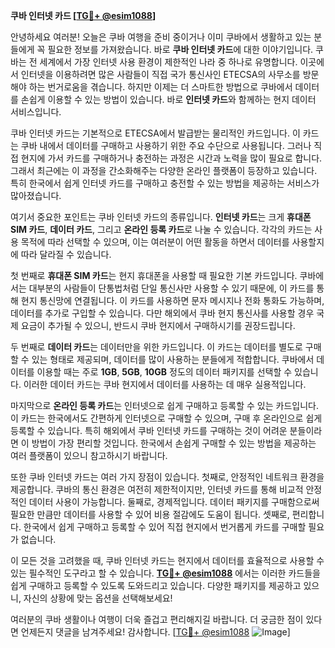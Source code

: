 **쿠바 인터넷 카드 [[TG💪+ @esim1088](https://t.me/s/esim1088)]**

안녕하세요 여러분! 오늘은 쿠바 여행을 준비 중이거나 이미 쿠바에서 생활하고 있는 분들에게 꼭 필요한 정보를 가져왔습니다. 바로 **쿠바 인터넷 카드**에 대한 이야기입니다. 쿠바는 전 세계에서 가장 인터넷 사용 환경이 제한적인 나라 중 하나로 유명합니다. 이곳에서 인터넷을 이용하려면 많은 사람들이 직접 국가 통신사인 ETECSA의 사무소를 방문해야 하는 번거로움을 겪습니다. 하지만 이제는 더 스마트한 방법으로 쿠바에서 데이터를 손쉽게 이용할 수 있는 방법이 있습니다. 바로 **인터넷 카드**와 함께하는 현지 데이터 서비스입니다.

쿠바 인터넷 카드는 기본적으로 ETECSA에서 발급받는 물리적인 카드입니다. 이 카드는 쿠바 내에서 데이터를 구매하고 사용하기 위한 주요 수단으로 사용됩니다. 그러나 직접 현지에 가서 카드를 구매하거나 충전하는 과정은 시간과 노력을 많이 필요로 합니다. 그래서 최근에는 이 과정을 간소화해주는 다양한 온라인 플랫폼이 등장하고 있습니다. 특히 한국에서 쉽게 인터넷 카드를 구매하고 충전할 수 있는 방법을 제공하는 서비스가 많아졌습니다.

여기서 중요한 포인트는 쿠바 인터넷 카드의 종류입니다. **인터넷 카드**는 크게 **휴대폰 SIM 카드**, **데이터 카드**, 그리고 **온라인 등록 카드**로 나눌 수 있습니다. 각각의 카드는 사용 목적에 따라 선택할 수 있으며, 이는 여러분이 어떤 활동을 하면서 데이터를 사용할지에 따라 달라질 수 있습니다.

첫 번째로 **휴대폰 SIM 카드**는 현지 휴대폰을 사용할 때 필요한 기본 카드입니다. 쿠바에서는 대부분의 사람들이 단통법처럼 단일 통신사만 사용할 수 있기 때문에, 이 카드를 통해 현지 통신망에 연결됩니다. 이 카드를 사용하면 문자 메시지나 전화 통화도 가능하며, 데이터를 추가로 구입할 수 있습니다. 다만 해외에서 쿠바 현지 통신사를 사용할 경우 국제 요금이 추가될 수 있으니, 반드시 쿠바 현지에서 구매하시기를 권장드립니다.

두 번째로 **데이터 카드**는 데이터만을 위한 카드입니다. 이 카드는 데이터를 별도로 구매할 수 있는 형태로 제공되며, 데이터를 많이 사용하는 분들에게 적합합니다. 쿠바에서 데이터를 이용할 때는 주로 **1GB**, **5GB**, **10GB** 정도의 데이터 패키지를 선택할 수 있습니다. 이러한 데이터 카드는 쿠바 현지에서 데이터를 사용하는 데 매우 실용적입니다.

마지막으로 **온라인 등록 카드**는 인터넷으로 쉽게 구매하고 등록할 수 있는 카드입니다. 이 카드는 한국에서도 간편하게 인터넷으로 구매할 수 있으며, 구매 후 온라인으로 쉽게 등록할 수 있습니다. 특히 해외에서 쿠바 인터넷 카드를 구매하는 것이 어려운 분들이라면 이 방법이 가장 편리할 것입니다. 한국에서 손쉽게 구매할 수 있는 방법을 제공하는 여러 플랫폼이 있으니 참고하시기 바랍니다.

또한 쿠바 인터넷 카드는 여러 가지 장점이 있습니다. 첫째로, 안정적인 네트워크 환경을 제공합니다. 쿠바의 통신 환경은 여전히 제한적이지만, 인터넷 카드를 통해 비교적 안정적인 데이터 사용이 가능합니다. 둘째로, 경제적입니다. 데이터 패키지를 구매함으로써 필요한 만큼만 데이터를 사용할 수 있어 비용 절감에도 도움이 됩니다. 셋째로, 편리합니다. 한국에서 쉽게 구매하고 등록할 수 있어 직접 현지에서 번거롭게 카드를 구매할 필요가 없습니다.

이 모든 것을 고려했을 때, 쿠바 인터넷 카드는 현지에서 데이터를 효율적으로 사용할 수 있는 필수적인 도구라고 할 수 있습니다. **[TG💪+ @esim1088](https://t.me/s/esim1088)** 에서는 이러한 카드들을 쉽게 구매하고 등록할 수 있도록 도와드리고 있습니다. 다양한 패키지를 제공하고 있으니, 자신의 상황에 맞는 옵션을 선택해보세요!

여러분의 쿠바 생활이나 여행이 더욱 즐겁고 편리해지길 바랍니다. 더 궁금한 점이 있다면 언제든지 댓글을 남겨주세요! 감사합니다. [[TG💪+ @esim1088](https://t.me/s/esim1088) ![Image](https://i.postimg.cc/Y0z9fWf4/image.png)]